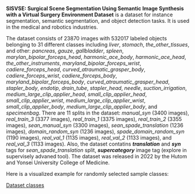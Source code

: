 **SISVSE: Surgical Scene Segmentation Using Semantic Image Synthesis with a Virtual Surgery Environment Dataset** is a dataset for instance segmentation, semantic segmentation, and object detection tasks. It is used in the medical and robotics industries. 

The dataset consists of 23870 images with 532017 labeled objects belonging to 31 different classes including *liver*, *stomach*, *the_other_tissues*, and other: *pancreas*, *gauze*, *gallbladder*, *spleen*, *marylan_bipolar_forceps_head*, *harmonic_ace_body*, *harmonic_ace_head*, *the_other_instruments*, *maryland_bipolar_forceps_wrist*, *cadiere_forceps_head*, *curved_atraumatic_grasper_body*, *cadiere_forceps_wrist*, *cadiere_forceps_body*, *maryland_bipolar_forceps_body*, *curved_atraumatic_grasper_head*, *stapler_body*, *endotip*, *drain_tube*, *stapler_head*, *needle*, *suction_irrigation*, *medium_large_clip_applier_head*, *small_clip_applier_head*, *small_clip_applier_wrist*, *medium_large_clip_applier_wrist*, *small_clip_applier_body*, *medium_large_clip_applier_body*, and *specimenbag*. There are 11 splits in the dataset: *manual_syn* (3400 images), *real_train_3* (3377 images), *real_train_1* (3375 images), *real_train_2* (3355 images), *sean_manual_syn* (3300 images), *sean_spade_translation* (1236 images), *domain_random_syn* (1236 images), *spade_domain_random_syn* (1190 images), *real_val_1* (1135 images), *real_val_2* (1133 images), and *real_val_3* (1133 images). Also, the dataset contatins ***translation*** and ***syn*** tags for *sean_spade_translation* split, ***supercategory*** image tag (explore in supervisely advaned tool). The dataset was released in 2022 by the Hutom and Yonsei University College of Medicine.

Here is a visualized example for randomly selected sample classes:

[Dataset classes](https://github.com/dataset-ninja/surgical-scene-segmentation-in-robotic-gastrectomy/raw/main/visualizations/classes_preview.webm)
